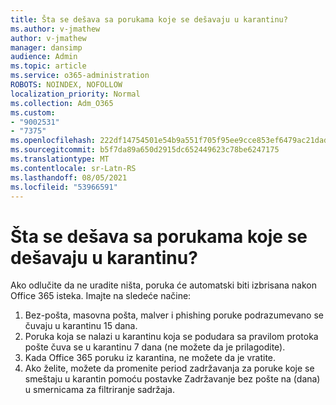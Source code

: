 ```yaml
---
title: Šta se dešava sa porukama koje se dešavaju u karantinu?
ms.author: v-jmathew
author: v-jmathew
manager: dansimp
audience: Admin
ms.topic: article
ms.service: o365-administration
ROBOTS: NOINDEX, NOFOLLOW
localization_priority: Normal
ms.collection: Adm_O365
ms.custom:
- "9002531"
- "7375"
ms.openlocfilehash: 222df14754501e54b9a551f705f95ee9cce853ef6479ac21dad4b01bdc5a96f8
ms.sourcegitcommit: b5f7da89a650d2915dc652449623c78be6247175
ms.translationtype: MT
ms.contentlocale: sr-Latn-RS
ms.lasthandoff: 08/05/2021
ms.locfileid: "53966591"
---
```

# <a name="what-happens-to-quarantined-messages"></a>Šta se dešava sa porukama koje se dešavaju u karantinu?

Ako odlučite da ne uradite ništa, poruka će automatski biti izbrisana nakon Office 365 isteka. Imajte na sledeće načine:

1. Bez-pošta, masovna pošta, malver i phishing poruke podrazumevano se čuvaju u karantinu 15 dana.
2. Poruka koja se nalazi u karantinu koja se podudara sa pravilom protoka pošte čuva se u karantinu 7 dana (ne možete da je prilagodite).
3. Kada Office 365 poruku iz karantina, ne možete da je vratite.
4. Ako želite, možete da promenite period zadržavanja za poruke koje se smeštaju u karantin pomoću postavke Zadržavanje bez pošte na (dana) u smernicama za filtriranje sadržaja.
